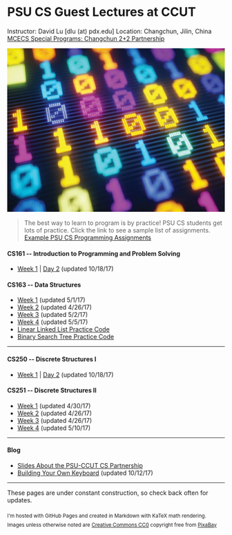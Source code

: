 <link rel="shortcut icon" type="image/x-icon" href="favicon.ico">

PSU CS Guest Lectures at CCUT
=====
Instructor: David Lu [dlu (at) pdx.edu]
Location: Changchun, Jilin, China
[MCECS Special Programs: Changchun 2+2 Partnership](https://www.pdx.edu/cecs/changchun-partnership-22-programs)

![binary](binary.jpg)

>The best way to learn to program is by practice! PSU CS students get lots of practice. Click the link to see a sample list of assignments.
>[Example PSU CS Programming Assignments](Projects.html)

#### CS161 -- Introduction to Programming and Problem Solving
* [Week 1](CS161/Week1.html) | [Day 2](CS161/Week1Day2.html) (updated 10/18/17)



#### CS163 -- Data Structures

* [Week 1](CS163/Lecture1.html) (updated 5/1/17)
* [Week 2](CS163/Week2.html) (updated 4/26/17)
* [Week 3](CS163/Week3.html) (updated 5/2/17)
* [Week 4](CS163/Week4.html) (updated 5/5/17)
* [Linear Linked List Practice Code](CS163/LLLPracticeCode.html)
* [Binary Search Tree Practice Code](CS163/BSTPracticeCode.html)

---------------

#### CS250 -- Discrete Structures I

* [Week 1](CS250/Week1.html) | [Day 2](CS250/Week1Day2.html) (updated 10/18/17)

#### CS251 -- Discrete Structures II

* [Week 1](CS251/Week1.html) (updated 4/30/17)
* [Week 2](CS251/Week2.html) (updated 4/26/17)
* [Week 3](CS251/Week3.html) (updated 4/26/17)
* [Week 4](CS251/Week4.html) (updated 5/10/17)

-----

#### Blog
* [Slides About the PSU-CCUT CS Partnership](Blog/CCUTintro.ppt)
* [Building Your Own Keyboard](Blog/Keyboard/Keyboard.html) (updated 10/12/17)

------
These pages are under constant construction, so check back often for updates.

<Sub>I'm hosted with GitHub Pages and created in Markdown with KaTeX math rendering.
Images unless otherwise noted are [Creative Commons CC0](https://creativecommons.org/publicdomain/zero/1.0/) copyright free from [PixaBay](https://pixabay.com)
